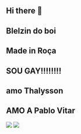 ## Hi there 👋
## BIelzin do boi
## Made in Roça
## SOU GAY!!!!!!!!
## amo Thalysson
## AMO A Pablo Vitar


![](https://media1.tenor.com/m/5A0yDLLBAA0AAAAd/chasing-herding.gif)
![](https://media1.tenor.com/m/EV0Ecp0HuWsAAAAC/valentine-day.gif)
